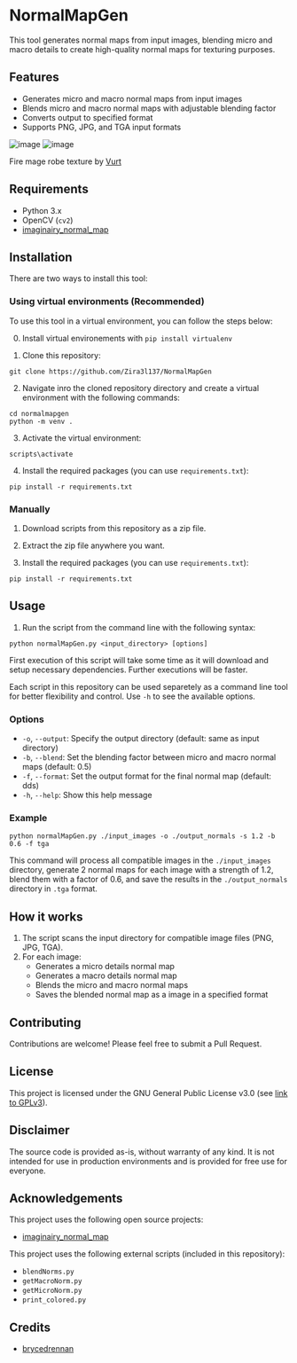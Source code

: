 # NormalMapGen

This tool generates normal maps from input images, blending micro and macro details to create high-quality normal maps for texturing purposes.

## Features

- Generates micro and macro normal maps from input images
- Blends micro and macro normal maps with adjustable blending factor
- Converts output to specified format
- Supports PNG, JPG, and TGA input formats

![image](https://github.com/user-attachments/assets/33f66674-ebb0-47cb-af8f-968661bc7b3a)
![image](https://github.com/user-attachments/assets/ff8f045a-23f5-4728-b8f4-e5ab2b5dde90)

Fire mage robe texture by [Vurt](https://next.nexusmods.com/profile/vurt/about-me)

## Requirements

- Python 3.x
- OpenCV (`cv2`)
- [imaginairy_normal_map](https://github.com/brycedrennan/imaginairy-normal-map)

## Installation

There are two ways to install this tool:

### Using virtual environments (Recommended)

To use this tool in a virtual environment, you can follow the steps below:

0. Install virtual environements with `pip install virtualenv`

1. Clone this repository:
  
  ```
  git clone https://github.com/Zira3l137/NormalMapGen
  ```


2. Navigate inro the cloned repository directory and create a virtual environment with the following commands:

  ```
  cd normalmapgen
  python -m venv .
  ```

3. Activate the virtual environment:

  ```
  scripts\activate
  ```

4. Install the required packages (you can use `requirements.txt`):
  
  ```
  pip install -r requirements.txt
  ```

### Manually

1. Download scripts from this repository as a zip file.

2. Extract the zip file anywhere you want.

3. Install the required packages (you can use `requirements.txt`):

  ```
  pip install -r requirements.txt
  ```

## Usage

1. Run the script from the command line with the following syntax:

  ```
  python normalMapGen.py <input_directory> [options]
  ```

First execution of this script will take some time as it will download and setup necessary dependencies. Further executions will be faster.

Each script in this repository can be used separetely as a command line tool for better flexibility and control. Use `-h` to see the available options.

### Options

- `-o`, `--output`: Specify the output directory (default: same as input directory)
- `-b`, `--blend`: Set the blending factor between micro and macro normal maps (default: 0.5)
- `-f`, `--format`: Set the output format for the final normal map (default: dds)
- `-h`, `--help`: Show this help message

### Example

```
python normalMapGen.py ./input_images -o ./output_normals -s 1.2 -b 0.6 -f tga
```

This command will process all compatible images in the `./input_images` directory, generate 2 normal maps for each image with a strength of 1.2, blend them with a factor of 0.6, and save the results in the `./output_normals` directory in `.tga` format.

## How it works

1. The script scans the input directory for compatible image files (PNG, JPG, TGA).
2. For each image:
   - Generates a micro details normal map
   - Generates a macro details normal map
   - Blends the micro and macro normal maps
   - Saves the blended normal map as a image in a specified format

## Contributing

Contributions are welcome! Please feel free to submit a Pull Request.

## License

This project is licensed under the GNU General Public License v3.0 (see [link to GPLv3](https://www.gnu.org/licenses/gpl-3.0.html)).

## Disclaimer

The source code is provided as-is, without warranty of any kind. It is not intended for use in production environments and is provided for free use for everyone.

## Acknowledgements

This project uses the following open source projects:
- [imaginairy_normal_map](https://github.com/brycedrennan/imaginairy-normal-map)

This project uses the following external scripts (included in this repository):
- `blendNorms.py`
- `getMacroNorm.py`
- `getMicroNorm.py`
- `print_colored.py`

## Credits

- [brycedrennan](https://github.com/brycedrennan)
